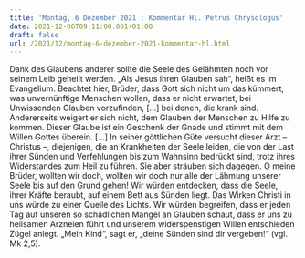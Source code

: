 ```yaml
---
title: 'Montag, 6 Dezember 2021 : Kommentar Hl. Petrus Chrysologus'
date: 2021-12-06T09:11:00.001+01:00
draft: false
url: /2021/12/montag-6-dezember-2021-kommentar-hl.html
---
```


Dank des Glaubens anderer sollte die Seele des Gelähmten noch vor seinem Leib geheilt werden. „Als Jesus ihren Glauben sah“, heißt es im Evangelium. Beachtet hier, Brüder, dass Gott sich nicht um das kümmert, was unvernünftige Menschen wollen, dass er nicht erwartet, bei Unwissenden Glauben vorzufinden, \[…\] bei denen, die krank sind. Andererseits weigert er sich nicht, dem Glauben der Menschen zu Hilfe zu kommen. Dieser Glaube ist ein Geschenk der Gnade und stimmt mit dem Willen Gottes überein. \[…\] In seiner göttlichen Güte versucht dieser Arzt – Christus –, diejenigen, die an Krankheiten der Seele leiden, die von der Last ihrer Sünden und Verfehlungen bis zum Wahnsinn bedrückt sind, trotz ihres Widerstandes zum Heil zu führen. Sie aber sträuben sich dagegen. O meine Brüder, wollten wir doch, wollten wir doch nur alle der Lähmung unserer Seele bis auf den Grund gehen! Wir würden entdecken, dass die Seele, ihrer Kräfte beraubt, auf einem Bett aus Sünden liegt. Das Wirken Christi in uns würde zu einer Quelle des Lichts. Wir würden begreifen, dass er jeden Tag auf unseren so schädlichen Mangel an Glauben schaut, dass er uns zu heilsamen Arzneien führt und unserem widerspenstigen Willen entschieden Zügel anlegt. „Mein Kind“, sagt er, „deine Sünden sind dir vergeben!“ (vgl. Mk 2,5).